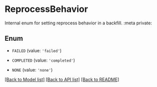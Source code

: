 # ReprocessBehavior

Internal enum for setting reprocess behavior in a backfill.  :meta private:

## Enum

* `FAILED` (value: `'failed'`)

* `COMPLETED` (value: `'completed'`)

* `NONE` (value: `'none'`)

[[Back to Model list]](../README.md#documentation-for-models) [[Back to API list]](../README.md#documentation-for-api-endpoints) [[Back to README]](../README.md)


